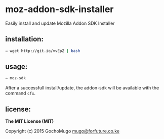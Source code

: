
# moz-addon-sdk-installer

Easily install and update Mozilla Addon SDK Installer


## installation:

```bash
⇒ wget http://git.io/vvEpZ | bash
```


## usage:

```bash
⇒ moz-sdk
```

After a successfull install/update, the addon-sdk will be available with the command `cfx`.


## license:

__The MIT License (MIT)__

Copyright (c) 2015 GochoMugo <mugo@forfuture.co.ke>

